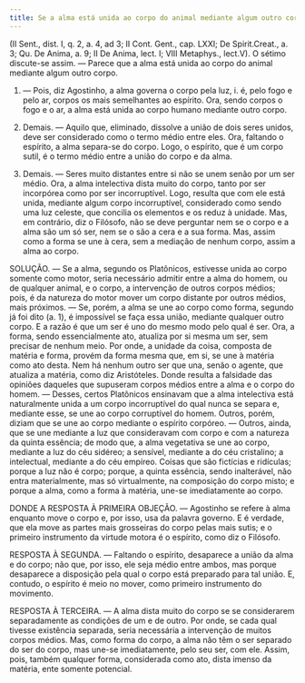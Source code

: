 ```yaml
---
title: Se a alma está unida ao corpo do animal mediante algum outro corpo
---
```


(II Sent., dist. I, q. 2, a. 4, ad 3; II Cont. Gent., cap. LXXI; De Spirit.Creat., a. 3; Qu. De Anima, a. 9; II De Anima, lect. I; VIII Metaphys., lect.V).
  O sétimo discute-se assim. ― Parece que a alma está unida ao corpo do animal mediante algum outro corpo.  

1. ― Pois, diz Agostinho, a alma governa o corpo pela luz, i. é, pelo fogo e pelo ar, corpos os mais semelhantes ao espírito. Ora, sendo corpos o fogo e o ar, a alma está unida ao corpo humano mediante outro corpo.  

2. Demais. ― Aquilo que, eliminado, dissolve a união de dois seres unidos, deve ser considerado como o termo médio entre eles. Ora, faltando o espírito, a alma separa-se do corpo. Logo, o espírito, que é um corpo sutil, é o termo médio entre a união do corpo e da alma.  

3. Demais. ― Seres muito distantes entre si não se unem senão por um ser médio. Ora, a alma intelectiva dista muito do corpo, tanto por ser incorpórea como por ser incorruptível. Logo, resulta que com ele está unida, mediante algum corpo incorruptível, considerado como sendo uma luz celeste, que concilia os elementos e os reduz à unidade.  Mas, em contrário, diz o Filósofo, não se deve perguntar nem se o corpo e a alma são um só ser, nem se o são a cera e a sua forma. Mas, assim como a forma se une à cera, sem a mediação de nenhum corpo, assim a alma ao corpo.  

SOLUÇÃO. ― Se a alma, segundo os Platônicos, estivesse unida ao corpo somente como motor, seria necessário admitir entre a alma do homem, ou de qualquer animal, e o corpo, a intervenção de outros corpos médios; pois, é da natureza do motor mover um corpo distante por outros médios, mais próximos. ― Se, porém, a alma se une ao corpo como forma, segundo já foi dito (a. 1), é impossível se faça essa união, mediante qualquer outro corpo. E a razão é que um ser é uno do mesmo modo pelo qual é ser. Ora, a forma, sendo essencialmente ato, atualiza por si mesma um ser, sem precisar de nenhum meio. Por onde, a unidade da coisa, composta de matéria e forma, provém da forma mesma que, em si, se une à matéria como ato desta. Nem há nenhum outro ser que una, senão o agente, que atualiza a matéria, como diz Aristóteles. Donde resulta a falsidade das opiniões daqueles que supuseram corpos médios entre a alma e o corpo do homem. ― Desses, certos Platônicos ensinavam que a alma intelectiva está naturalmente unida a um corpo incorruptível do qual nunca se separa e, mediante esse, se une ao corpo corruptível do homem. Outros, porém, diziam que se une ao corpo mediante o espírito corpóreo. ― Outros, ainda, que se une mediante a luz que consideravam com corpo e com a natureza da quinta essência; de modo que, a alma vegetativa se une ao corpo, mediante a luz do céu sidéreo; a sensível, mediante a do céu cristalino; a intelectual, mediante a do céu empíreo. Coisas que são fictícias e ridículas; porque a luz não é corpo; porque, a quinta essência, sendo inalterável, não entra materialmente, mas só virtualmente, na composição do corpo misto; e porque a alma, como a forma à matéria, une-se imediatamente ao corpo.  

DONDE A RESPOSTA À PRIMEIRA OBJEÇÃO. ― Agostinho se refere à alma enquanto move o corpo e, por isso, usa da palavra governo. E é verdade, que ela move as partes mais grosseiras do corpo pelas mais sutis; e o primeiro instrumento da virtude motora é o espírito, como diz o Filósofo.  

RESPOSTA À SEGUNDA. ― Faltando o espírito, desaparece a união da alma e do corpo; não que, por isso, ele seja médio entre ambos, mas porque desaparece a disposição pela qual o corpo está preparado para tal união. E, contudo, o espírito é meio no mover, como primeiro instrumento do movimento.  

RESPOSTA À TERCEIRA. ― A alma dista muito do corpo se se considerarem separadamente as condições de um e de outro. Por onde, se cada qual tivesse existência separada, seria necessária a intervenção de muitos corpos médios. Mas, como forma do corpo, a alma não têm o ser separado do ser do corpo, mas une-se imediatamente, pelo seu ser, com ele. Assim, pois, também qualquer forma, considerada como ato, dista imenso da matéria, ente somente potencial.
